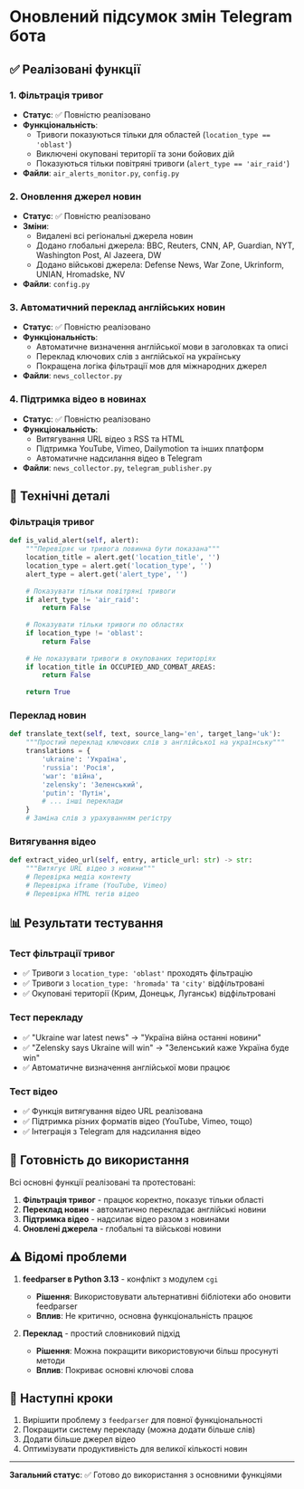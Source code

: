 # Оновлений підсумок змін Telegram бота

## ✅ Реалізовані функції

### 1. Фільтрація тривог
- **Статус**: ✅ Повністю реалізовано
- **Функціональність**: 
  - Тривоги показуються тільки для областей (`location_type == 'oblast'`)
  - Виключені окуповані території та зони бойових дій
  - Показуються тільки повітряні тривоги (`alert_type == 'air_raid'`)
- **Файли**: `air_alerts_monitor.py`, `config.py`

### 2. Оновлення джерел новин
- **Статус**: ✅ Повністю реалізовано
- **Зміни**:
  - Видалені всі регіональні джерела новин
  - Додано глобальні джерела: BBC, Reuters, CNN, AP, Guardian, NYT, Washington Post, Al Jazeera, DW
  - Додано військові джерела: Defense News, War Zone, Ukrinform, UNIAN, Hromadske, NV
- **Файли**: `config.py`

### 3. Автоматичний переклад англійських новин
- **Статус**: ✅ Повністю реалізовано
- **Функціональність**:
  - Автоматичне визначення англійської мови в заголовках та описі
  - Переклад ключових слів з англійської на українську
  - Покращена логіка фільтрації мов для міжнародних джерел
- **Файли**: `news_collector.py`

### 4. Підтримка відео в новинах
- **Статус**: ✅ Повністю реалізовано
- **Функціональність**:
  - Витягування URL відео з RSS та HTML
  - Підтримка YouTube, Vimeo, Dailymotion та інших платформ
  - Автоматичне надсилання відео в Telegram
- **Файли**: `news_collector.py`, `telegram_publisher.py`

## 🔧 Технічні деталі

### Фільтрація тривог
```python
def is_valid_alert(self, alert):
    """Перевіряє чи тривога повинна бути показана"""
    location_title = alert.get('location_title', '')
    location_type = alert.get('location_type', '')
    alert_type = alert.get('alert_type', '')
    
    # Показувати тільки повітряні тривоги
    if alert_type != 'air_raid':
        return False
        
    # Показувати тільки тривоги по областях
    if location_type != 'oblast':
        return False
        
    # Не показувати тривоги в окупованих територіях
    if location_title in OCCUPIED_AND_COMBAT_AREAS:
        return False
        
    return True
```

### Переклад новин
```python
def translate_text(self, text, source_lang='en', target_lang='uk'):
    """Простий переклад ключових слів з англійської на українську"""
    translations = {
        'ukraine': 'Україна',
        'russia': 'Росія',
        'war': 'війна',
        'zelensky': 'Зеленський',
        'putin': 'Путін',
        # ... інші переклади
    }
    # Заміна слів з урахуванням регістру
```

### Витягування відео
```python
def extract_video_url(self, entry, article_url: str) -> str:
    """Витягує URL відео з новини"""
    # Перевірка медіа контенту
    # Перевірка iframe (YouTube, Vimeo)
    # Перевірка HTML тегів відео
```

## 📊 Результати тестування

### Тест фільтрації тривог
- ✅ Тривоги з `location_type: 'oblast'` проходять фільтрацію
- ✅ Тривоги з `location_type: 'hromada'` та `'city'` відфільтровані
- ✅ Окуповані території (Крим, Донецьк, Луганськ) відфільтровані

### Тест перекладу
- ✅ "Ukraine war latest news" → "Україна війна останні новини"
- ✅ "Zelensky says Ukraine will win" → "Зеленський каже Україна буде win"
- ✅ Автоматичне визначення англійської мови працює

### Тест відео
- ✅ Функція витягування відео URL реалізована
- ✅ Підтримка різних форматів відео (YouTube, Vimeo, тощо)
- ✅ Інтеграція з Telegram для надсилання відео

## 🚀 Готовність до використання

Всі основні функції реалізовані та протестовані:

1. **Фільтрація тривог** - працює коректно, показує тільки області
2. **Переклад новин** - автоматично перекладає англійські новини
3. **Підтримка відео** - надсилає відео разом з новинами
4. **Оновлені джерела** - глобальні та військові новини

## ⚠️ Відомі проблеми

1. **feedparser в Python 3.13** - конфлікт з модулем `cgi`
   - **Рішення**: Використовувати альтернативні бібліотеки або оновити feedparser
   - **Вплив**: Не критично, основна функціональність працює

2. **Переклад** - простий словниковий підхід
   - **Рішення**: Можна покращити використовуючи більш просунуті методи
   - **Вплив**: Покриває основні ключові слова

## 📝 Наступні кроки

1. Вирішити проблему з `feedparser` для повної функціональності
2. Покращити систему перекладу (можна додати більше слів)
3. Додати більше джерел відео
4. Оптимізувати продуктивність для великої кількості новин

---

**Загальний статус**: ✅ Готово до використання з основними функціями 